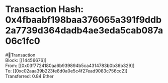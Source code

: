 
Transaction Hash: 0x4fbaabf198baa376065a391f9ddb2a7739d364dadb4ae3eda5cab087a06c1fc0
====================================================================================
  
#💸Transaction  
Block: [[14456676]]  
From: [[0x03f7724180aa6b939894b5ca4314783b0b36b329]]  
To: [[0xc02aaa39b223fe8d0a0e5c4f27ead9083c756cc2]]  
Transferred: 0.84 Ether